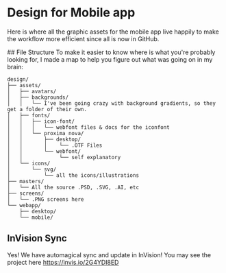 # Design for Mobile app
Here is where all the graphic assets for the mobile app live happily to make the workflow more efficient since all is now in GitHub.


## File Structure
To make it easier to know where is what you're probably looking for, I made a map to help you figure out what was going on in my brain:

```
design/ 
├── assets/
│   ├── avatars/
│   ├── backgrounds/
│   │   └── I've been going crazy with background gradients, so they get a folder of their own.
│   ├── fonts/
│   │   ├── icon-font/
│   │   │   └── webfont files & docs for the iconfont
│   │   └── proxima nova/
│   │       ├── desktop/
│   │       │    └── .OTF Files
│   │       └── webfont/
│   │            └── self explanatory
│   └── icons/
│       └── svg/
│           └── all the icons/illustrations
├── masters/
│   └── All the source .PSD, .SVG, .AI, etc
├── screens/
│   └── .PNG screens here
└── webapp/
    ├── desktop/
    └── mobile/
```

## InVision Sync
Yes! We have automagical sync and update in InVision! 
You may see the project here https://invis.io/2G4YDI8ED